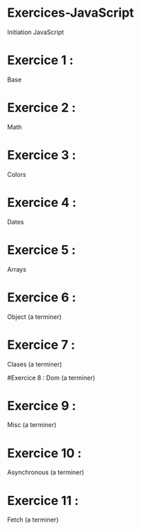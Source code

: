 # Exercices-JavaScript
Initiation JavaScript

# Exercice 1 : 
 Base

# Exercice 2 :
 Math

# Exercice 3 :
 Colors

# Exercice 4 :
 Dates

# Exercice 5 :
 Arrays

# Exercice 6 :
 Object (a terminer)

# Exercice 7 :
 Clases (a terminer)

#Exercice 8 :
 Dom (a terminer)

# Exercice 9 :
 Misc (a terminer)

# Exercice 10 :
 Asynchronous (a terminer)

# Exercice 11 :
 Fetch (a terminer)
